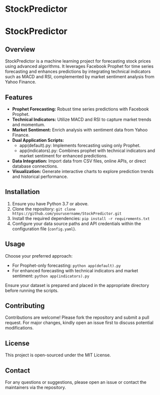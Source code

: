 # StockPredictor
# StockPredictor

## Overview
StockPredictor is a machine learning project for forecasting stock prices using advanced algorithms. It leverages Facebook Prophet for time series forecasting and enhances predictions by integrating technical indicators such as MACD and RSI, complemented by market sentiment analysis from Yahoo Finance.

## Features
- **Prophet Forecasting:** Robust time series predictions with Facebook Prophet.
- **Technical Indicators:** Utilize MACD and RSI to capture market trends and momentum.
- **Market Sentiment:** Enrich analysis with sentiment data from Yahoo Finance.
- **Dual Application Scripts:**  
    - app(default).py: Implements forecasting using only Prophet.  
    - app(indicators).py: Combines prophet with technical indicators and market sentiment for enhanced predictions.
- **Data Integration:** Import data from CSV files, online APIs, or direct database connections.
- **Visualization:** Generate interactive charts to explore prediction trends and historical performance.

## Installation
1. Ensure you have Python 3.7 or above.
2. Clone the repository:
        ```
        git clone https://github.com/yourusername/StockPredictor.git
        ```
3. Install the required dependencies:
        ```
        pip install -r requirements.txt
        ```
4. Configure your data source paths and API credentials within the configuration file (`config.yaml`).

## Usage
Choose your preferred approach:
- For Prophet-only forecasting:
        ```
        python app(default).py
        ```
- For enhanced forecasting with technical indicators and market sentiment:
        ```
        python app(indicators).py
        ```

Ensure your dataset is prepared and placed in the appropriate directory before running the scripts.

## Contributing
Contributions are welcome! Please fork the repository and submit a pull request. For major changes, kindly open an issue first to discuss potential modifications.

## License
This project is open-sourced under the MIT License.

## Contact
For any questions or suggestions, please open an issue or contact the maintainers via the repository.
